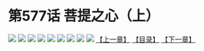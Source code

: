 # 第577话 菩提之心（上）
![](https://mhpic.xiaomingtaiji.net/comic/D/斗破苍穹拆分版/577话/1.jpg-zymk.middle.webp)
![](https://mhpic.xiaomingtaiji.net/comic/D/斗破苍穹拆分版/577话/2.jpg-zymk.middle.webp)
![](https://mhpic.xiaomingtaiji.net/comic/D/斗破苍穹拆分版/577话/3.jpg-zymk.middle.webp)
![](https://mhpic.xiaomingtaiji.net/comic/D/斗破苍穹拆分版/577话/4.jpg-zymk.middle.webp)
![](https://mhpic.xiaomingtaiji.net/comic/D/斗破苍穹拆分版/577话/5.jpg-zymk.middle.webp)
![](https://mhpic.xiaomingtaiji.net/comic/D/斗破苍穹拆分版/577话/6.jpg-zymk.middle.webp)
![](https://mhpic.xiaomingtaiji.net/comic/D/斗破苍穹拆分版/577话/7.jpg-zymk.middle.webp)
![](https://mhpic.xiaomingtaiji.net/comic/D/斗破苍穹拆分版/577话/8.jpg-zymk.middle.webp)
![](https://mhpic.xiaomingtaiji.net/comic/D/斗破苍穹拆分版/577话/9.jpg-zymk.middle.webp)
[【上一章】](./576.md)
[【目录】](./README.md)
[【下一章】](./578.md)
